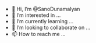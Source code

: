 - 👋 Hi, I’m @SanoDunamalyan
- 👀 I’m interested in ...
- 🌱 I’m currently learning ...
- 💞️ I’m looking to collaborate on ...
- 📫 How to reach me ...

<!---
SanoDunamalyan/SanoDunamalyan is a ✨ special ✨ repository because its `README.md` (this file) appears on your GitHub profile.
You can click the Preview link to take a look at your changes.
--->
